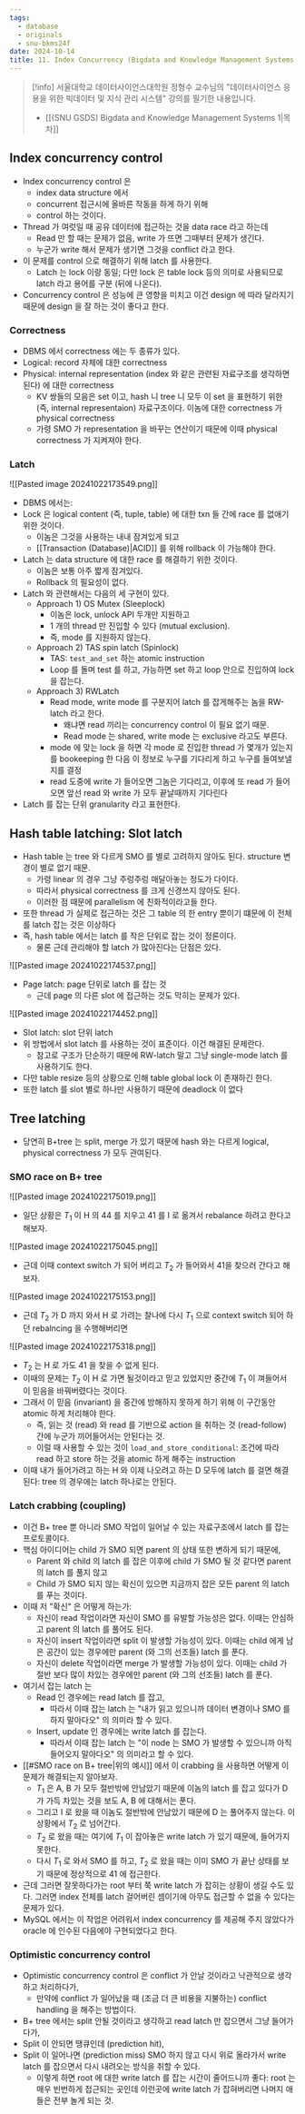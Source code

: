 ```yaml
---
tags:
  - database
  - originals
  - snu-bkms24f
date: 2024-10-14
title: 11. Index Concurrency (Bigdata and Knowledge Management Systems 1, SNU GSDS)
---
```

> [!info] 서울대학교 데이터사이언스대학원 정형수 교수님의 "데이터사이언스 응용을 위한 빅데이터 및 지식 관리 시스템" 강의를 필기한 내용입니다.
> - [[(SNU GSDS) Bigdata and Knowledge Management Systems 1|목차]]

## Index concurrency control

- Index concurrency control 은
	- index data structure 에서
	- concurrent 접근시에 올바른 작동을 하게 하기 위해
	- control 하는 것이다.
- Thread 가 여럿일 때 공유 데이터에 접근하는 것을 data race 라고 하는데
	- Read 만 할 때는 문제가 없음, write 가 뜨면 그때부터 문제가 생긴다.
	- 누군가 write 해서 문제가 생기면 그것을 conflict 라고 한다.
- 이 문제를 control 으로 해결하기 위해 latch 를 사용한다.
	- Latch 는 lock 이랑 동일; 다만 lock 은 table lock 등의 의미로 사용되므로 latch 라고 용어를 구분 (뒤에 나온다).
- Concurrency control 은 성능에 큰 영향을 미치고 이건 design 에 따라 달라지기 때문에 design 을 잘 하는 것이 좋다고 한다.

### Correctness

- DBMS 에서 correctness 에는 두 종류가 있다.
- Logical: record 자체에 대한 correctness
- Physical: internal representation (index 와 같은 관련된 자료구조를 생각하면 된다) 에 대한 correctness
	- KV 쌍들의 모음은 set 이고, hash 니 tree 니 모두 이 set 을 표현하기 위한 (즉, internal representaion) 자료구조이다. 이놈에 대한 correctness 가 physical correctness
	- 가령 SMO 가 representation 을 바꾸는 연산이기 때문에 이때 physical correctness 가 지켜져야 한다.

### Latch

![[Pasted image 20241022173549.png]]

- DBMS 에서는:
- Lock 은 logical content (즉, tuple, table) 에 대한 txn 들 간에 race 를 없애기 위한 것이다.
	- 이놈은 그것을 사용하는 내내 잠겨있게 되고
	- [[Transaction (Database)|ACID]] 를 위해 rollback 이 가능해야 한다.
- Latch 는 data structure 에 대한 race 를 해결하기 위한 것이다.
	- 이놈은 보통 아주 짧게 잠겨있다.
	- Rollback 의 필요성이 없다.
- Latch 와 관련해서는 다음의 세 구현이 있다.
	- Approach 1) OS Mutex (Sleeplock)
		- 이놈은 lock, unlock API 두개만 지원하고
		- 1 개의 thread 만 진입할 수 있다 (mutual exclusion).
		- 즉, mode 를 지원하지 않는다.
	- Approach 2) TAS spin latch (Spinlock)
		- TAS: `test_and_set` 하는 atomic instruction
		- Loop 를 돌며 test 를 하고, 가능하면 set 하고 loop 안으로 진입하여 lock 을 잡는다.
	- Approach 3) RWLatch
		- Read mode, write mode 를 구분지어 latch 를 잡게해주는 놈을 RW-latch 라고 한다.
			- 왜냐면 read 끼리는 concurrency control 이 필요 없기 때문.
			- Read mode 는 shared, write mode 는 exclusive 라고도 부른다.
		- mode 에 맞는 lock 을 하면 각 mode 로 진입한 thread 가 몇개가 있는지를 bookeeping 한 다음 이 정보로 누구를 기다리게 하고 누구를 들여보낼지를 결정
		- read 도중에 write 가 들어오면 그놈은 기다리고, 이후에 또 read 가 들어오면 앞선 read 와 write 가 모두 끝날때까지 기다린다
- Latch 를 잡는 단위 granularity 라고 표현한다.

## Hash table latching: Slot latch

- Hash table 는 tree 와 다르게 SMO 를 별로 고려하지 않아도 된다. structure 변경이 별로 없기 때문.
	- 가령 linear 의 경우 그냥 주렁주렁 매달아놓는 정도가 다이다.
	- 따라서 physical correctness 를 크게 신경쓰지 않아도 된다.
	- 이러한 점 때문에 parallelism 에 친화적이라고들 한다.
- 또한 thread 가 실제로 접근하는 것은 그 table 의 한 entry 뿐이기 떄문에 이 전체를 latch 잡는 것은 이상하다
- 즉, hash table 에서는 latch 를 작은 단위로 잡는 것이 정론이다.
	- 물론 근데 관리해야 할 latch 가 많아진다는 단점은 있다.

![[Pasted image 20241022174537.png]]

- Page latch: page 단위로 latch 를 잡는 것
	- 근데 page 의 다른 slot 에 접근하는 것도 막히는 문제가 있다.

![[Pasted image 20241022174452.png]]

- Slot latch: slot 단위 latch
- 위 방법에서 slot latch 를 사용하는 것이 표준이다. 이건 해결된 문제란다.
	- 참고로 구조가 단순하기 때문에 RW-latch 말고 그냥 single-mode latch 를 사용하기도 한다.
- 다만 table resize 등의 상황으로 인해 table global lock 이 존재하긴 한다.
- 또한 latch 를 slot 별로 하나만 사용하기 때문에 deadlock 이 없다

## Tree latching

- 당연히 B+tree 는 split, merge 가 있기 때문에 hash 와는 다르게 logical, physical correctness 가 모두 관여된다.

### SMO race on B+ tree

![[Pasted image 20241022175019.png]]

- 일단 상황은 $T_{1}$ 이 H 의 44 를 지우고 41 를 I 로 옮겨서 rebalance 하려고 한다고 해보자.

![[Pasted image 20241022175045.png]]

- 근데 이때 context switch 가 되어 버리고 $T_{2}$ 가 들어와서 41을 찾으러 간다고 해보자.

![[Pasted image 20241022175153.png]]

- 근데 $T_{2}$ 가 D 까지 와서 H 로 가려는 찰나에 다시 $T_{1}$ 으로 context switch 되어 하던 rebalncing 을 수행해버리면

![[Pasted image 20241022175318.png]]

- $T_{2}$ 는 H 로 가도 41 을 찾을 수 없게 된다.
- 이때의 문제는 $T_{2}$ 이 H 로 가면 될것이라고 믿고 있었지만 중간에 $T_{1}$ 이 껴들어서 이 믿음을 바꿔버렸다는 것이다.
- 그래서 이 믿음 (invariant) 을 중간에 방해하지 못하게 하기 위해 이 구간동안 atomic 하게 처리해야 한다.
	- 즉, 읽는 것 (read) 와 read 를 기반으로 action 을 취하는 것 (read-follow) 간에 누군가 끼어들어서는 안된다는 것.
	- 이럴 때 사용할 수 있는 것이 `load_and_store_conditional`: 조건에 따라 read 하고 store 하는 것을 atomic 하게 해주는 instruction
- 이때 내가 들어가려고 하는 H 와 이제 나오려고 하는 D 모두에 latch 를 걸면 해결된다: tree 의 경우에는 latch 하나로는 안된다.

### Latch crabbing (coupling)

- 이건 B+ tree 뿐 아니라 SMO 작업이 일어날 수 있는 자료구조에서 latch 를 잡는 프로토콜이다.
- 핵심 아이디어는 child 가 SMO 되면 parent 의 상태 또한 변하게 되기 때문에,
	- Parent 와 child 의 latch 를 잡은 이후에 child 가 SMO 될 것 같다면 parent 의 latch 를 풀지 않고
	- Child 가 SMO 되지 않는 확신이 있으면 지금까지 잡은 모든 parent 의 latch 를 푸는 것이다.
- 이때 저 "확신" 은 어떻게 하는가:
	- 자신이 read 작업이라면 자신이 SMO 를 유발할 가능성은 없다. 이때는 안심하고 parent 의 latch 를 풀어도 된다.
	- 자신이 insert 작업이라면 split 이 발생할 가능성이 있다. 이때는 child 에게 남은 공간이 있는 경우에만 parent (와 그의 선조들) latch 를 푼다.
	- 자신이 delete 작업이라면 merge 가 발생할 가능성이 있다. 이때는 child 가 절반 보다 많이 차있는 경우에만 parent (와 그의 선조들) latch 를 푼다.
- 여기서 잡는 latch 는
	- Read 인 경우에는 read latch 를 잡고,
		- 따라서 이때 잡는 latch 는 "내가 읽고 있으니까 데이터 변경이나 SMO 를 하지 말아다오" 의 의미라 할 수 있다.
	- Insert, update 인 경우에는 write latch 를 잡는다.
		- 따라서 이때 잡는 latch 는 "이 node 는 SMO 가 발생할 수 있으니까 아직 들어오지 말아다오" 의 의미라고 할 수 있다.
- [[#SMO race on B+ tree|위의 예시]] 에서 이 crabbing 을 사용하면 어떻게 이 문제가 해결되는지 알아보자.
	- $T_{1}$ 은 A, B 가 모두 절반밖에 안남았기 때문에 이놈의 latch 를 잡고 있다가 D 가 가득 차있는 것을 보도 A, B 에 대해서는 푼다.
	- 그리고 I 로 왔을 때 이놈도 절반밖에 안남았기 때문에 D 는 풀어주지 않는다. 이 상황에서 $T_{2}$ 로 넘어간다.
	- $T_{2}$ 로 왔을 때는 여기에 $T_{1}$ 이 잡아놓은 write latch 가 있기 때문에, 들어가지 못한다.
	- 다시 $T_{1}$ 로 와서 SMO 를 하고, $T_{2}$ 로 왔을 때는 이미 SMO 가 끝난 상태를 보기 때문에 정상적으로 41 에 접근한다.
- 근데 그러면 잘못하다가는 root 부터 쭉 write latch 가 잡히는 상황이 생길 수도 있다. 그러면 index 전체를 latch 걸어버린 셈이기에 아무도 접근할 수 없을 수 있다는 문제가 있다.
- MySQL 에서는 이 작업은 어려워서 index concurrency 를 제공해 주지 않았다가 oracle 에 인수된 다음에야 구현되었다고 한다.

### Optimistic concurrency control

- Optimistic concurrency control 은 conflict 가 안날 것이라고 낙관적으로 생각하고 처리하다가,
	- 만약에 conflict 가 일어났을 때 (조금 더 큰 비용을 지불하는) conflict handling 을 해주는 방법이다.
- B+ tree 에서는 split 안될 것이라고 생각하고 read latch 만 잡으면서 그냥 들어가다가,
- Split 이 안되면 땡큐인데 (prediction hit),
- Split 이 일어나면 (prediction miss) SMO 하지 않고 다시 위로 올라가서 write latch 를 잡으면서 다시 내려오는 방식을 취할 수 있다.
	- 이렇게 하면 root 에 대한 write latch 를 잡는 시간이 줄어드니까 좋다: root 는 매우 빈번하게 접근되는 곳인데 이런곳에 write latch 가 잡혀버리면 나머지 애들은 전부 놀게 되는 것.